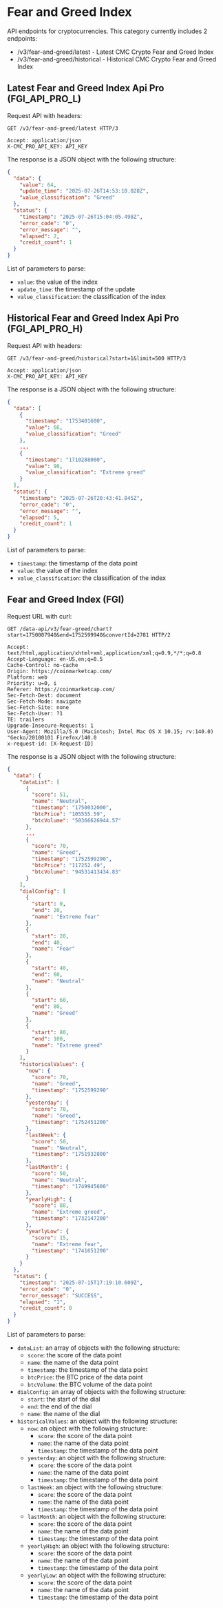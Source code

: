 # Fear and Greed Index

API endpoints for cryptocurrencies. This category currently includes 2 endpoints:

- /v3/fear-and-greed/latest - Latest CMC Crypto Fear and Greed Index
- /v3/fear-and-greed/historical - Historical CMC Crypto Fear and Greed Index

## Latest Fear and Greed Index Api Pro (FGI_API_PRO_L)

Request API with headers:

```text
GET /v3/fear-and-greed/latest HTTP/3

Accept: application/json
X-CMC_PRO_API_KEY: API_KEY
```

The response is a JSON object with the following structure:

```json
{
  "data": {
    "value": 64,
    "update_time": "2025-07-26T14:53:10.028Z",
    "value_classification": "Greed"
  },
  "status": {
    "timestamp": "2025-07-26T15:04:05.498Z",
    "error_code": "0",
    "error_message": "",
    "elapsed": 2,
    "credit_count": 1
  }
}
```

List of parameters to parse:

- `value`: the value of the index
- `update_time`: the timestamp of the update
- `value_classification`: the classification of the index

## Historical Fear and Greed Index Api Pro (FGI_API_PRO_H)

Request API with headers:

```text
GET /v3/fear-and-greed/historical?start=1&limit=500 HTTP/3

Accept: application/json
X-CMC_PRO_API_KEY: API_KEY
```

The response is a JSON object with the following structure:

```json
{
  "data": [
    {
      "timestamp": "1753401600",
      "value": 66,
      "value_classification": "Greed"
    },
    ...
    {
      "timestamp": "1710288000",
      "value": 90,
      "value_classification": "Extreme greed"
    }
  ],
  "status": {
    "timestamp": "2025-07-26T20:43:41.845Z",
    "error_code": "0",
    "error_message": "",
    "elapsed": 5,
    "credit_count": 1
  }
}
```

List of parameters to parse:

- `timestamp`: the timestamp of the data point
- `value`: the value of the index
- `value_classification`: the classification of the index

## Fear and Greed Index (FGI)

Request URL with curl:

```text
GET /data-api/v3/fear-greed/chart?start=1750007940&end=1752599940&convertId=2781 HTTP/2

Accept: text/html,application/xhtml+xml,application/xml;q=0.9,*/*;q=0.8
Accept-Language: en-US,en;q=0.5
Cache-Control: no-cache
Origin: https://coinmarketcap.com/
Platform: web
Priority: u=0, i
Referer: https://coinmarketcap.com/
Sec-Fetch-Dest: document
Sec-Fetch-Mode: navigate
Sec-Fetch-Site: none
Sec-Fetch-User: ?1
TE: trailers
Upgrade-Insecure-Requests: 1
User-Agent: Mozilla/5.0 (Macintosh; Intel Mac OS X 10.15; rv:140.0) "Gecko/20100101 Firefox/140.0
x-request-id: [X-Request-ID]
```

The response is a JSON object with the following structure:

```json
{
  "data": {
    "dataList": [
      {
        "score": 51,
        "name": "Neutral",
        "timestamp": "1750032000",
        "btcPrice": "105555.59",
        "btcVolume": "50366626944.57"
      },
      ...
      {
        "score": 70,
        "name": "Greed",
        "timestamp": "1752599290",
        "btcPrice": "117252.49",
        "btcVolume": "94531413434.83"
      }
    ],
    "dialConfig": [
      {
        "start": 0,
        "end": 20,
        "name": "Extreme fear"
      },
      {
        "start": 20,
        "end": 40,
        "name": "Fear"
      },
      {
        "start": 40,
        "end": 60,
        "name": "Neutral"
      },
      {
        "start": 60,
        "end": 80,
        "name": "Greed"
      },
      {
        "start": 80,
        "end": 100,
        "name": "Extreme greed"
      }
    ],
    "historicalValues": {
      "now": {
        "score": 70,
        "name": "Greed",
        "timestamp": "1752599290"
      },
      "yesterday": {
        "score": 70,
        "name": "Greed",
        "timestamp": "1752451200"
      },
      "lastWeek": {
        "score": 50,
        "name": "Neutral",
        "timestamp": "1751932800"
      },
      "lastMonth": {
        "score": 50,
        "name": "Neutral",
        "timestamp": "1749945600"
      },
      "yearlyHigh": {
        "score": 88,
        "name": "Extreme greed",
        "timestamp": "1732147200"
      },
      "yearlyLow": {
        "score": 15,
        "name": "Extreme fear",
        "timestamp": "1741651200"
      }
    }
  },
  "status": {
    "timestamp": "2025-07-15T17:19:10.609Z",
    "error_code": "0",
    "error_message": "SUCCESS",
    "elapsed": "1",
    "credit_count": 0
  }
}
```

List of parameters to parse:

- `dataList`: an array of objects with the following structure:
    - `score`: the score of the data point
    - `name`: the name of the data point
    - `timestamp`: the timestamp of the data point
    - `btcPrice`: the BTC price of the data point
    - `btcVolume`: the BTC volume of the data point
- `dialConfig`: an array of objects with the following structure:
    - `start`: the start of the dial
    - `end`: the end of the dial
    - `name`: the name of the dial
- `historicalValues`: an object with the following structure:
    - `now`: an object with the following structure:
        - `score`: the score of the data point
        - `name`: the name of the data point
        - `timestamp`: the timestamp of the data point
    - `yesterday`: an object with the following structure:
        - `score`: the score of the data point
        - `name`: the name of the data point
        - `timestamp`: the timestamp of the data point
    - `lastWeek`: an object with the following structure:
        - `score`: the score of the data point
        - `name`: the name of the data point
        - `timestamp`: the timestamp of the data point
    - `lastMonth`: an object with the following structure:
        - `score`: the score of the data point
        - `name`: the name of the data point
        - `timestamp`: the timestamp of the data point
    - `yearlyHigh`: an object with the following structure:
        - `score`: the score of the data point
        - `name`: the name of the data point
        - `timestamp`: the timestamp of the data point
    - `yearlyLow`: an object with the following structure:
        - `score`: the score of the data point
        - `name`: the name of the data point
        - `timestamp`: the timestamp of the data point